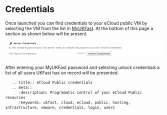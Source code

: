 # Credentials

Once launched you can find credentials to your eCloud public VM by selecting the VM from the list in [MyUKFast](https://my.ukfast.co.uk/ecloud-public). At the bottom of this page a section as shown below will be present.

![creds](files/creds.png)

After entering your MyUKFast password and selecting unlock credentials a list of all users UKFast has on record will be presented.

```eval_rst
   .. title:: eCloud Public credentials 
   .. meta::
      :description: Programatic control of your eCloud Public resources
      :keywords: ukfast, cloud, ecloud, public, hosting, infrastructure, vmware, credentials, login, users
```

